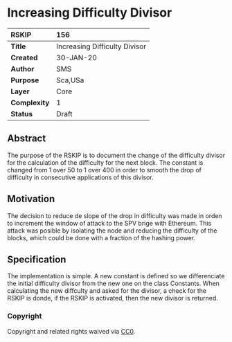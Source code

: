 # Increasing Difficulty Divisor

|RSKIP          |156           |
| :------------ |:-------------|
|**Title**      |Increasing Difficulty Divisor |
|**Created**    |30-JAN-20 |
|**Author**     |SMS |
|**Purpose**    |Sca,USa |
|**Layer**      |Core |
|**Complexity** |1|
|**Status**     |Draft |

## Abstract

The purpose of the RSKIP is to document the change of the difficulty divisor for the calculation of the difficulty for the next block. The constant is changed from 1 over 50 to 1 over 400 in order to smooth the drop of difficulty in consecutive applications of this divisor.

## Motivation

The decision to reduce de slope of the drop in difficulty was made in orden to increment the window of attack to the SPV brige with Ethereum. This attack was posible by isolating the node and reducing the difficulty of the blocks, which could be done with a fraction of the hashing power. 

## Specification

The implementation is simple. A new constant is defined so we differenciate the initial difficulty divisor from the new one on the class Constants. When calculating the new diffculty and asked for the divisor, a check for the RSKIP is donde, if the RSKIP is activated, then the new divisor is returned. 

### Copyright

Copyright and related rights waived via [CC0](https://creativecommons.org/publicdomain/zero/1.0/).
